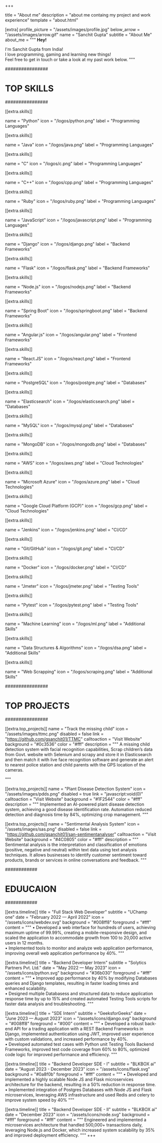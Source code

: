 +++

title = "About me"
description = "about me containg my project and work experience"
template = "about.html"

[extra]
profile_picture = "/assets/images/profile.jpg"
below_arrow = "/assets/images/arrow.gif"
name = "Sanchit Gupta"
subtitle = "About Me"
about_me = """
**Hey!**

I'm Sanchit Gupta from India!  
I love programming, gaming and learning new things!  
Feel free to get in touch or take a look at my past work below.
"""

################
# TOP SKILLS #
################

[[extra.skills]]

name = "Python"
icon = "/logos/python.png"
label = "Programming Languages"

[[extra.skills]]

name = "Java"
icon = "/logos/java.png"
label = "Programming Languages"

[[extra.skills]]

name = "C"
icon = "/logos/c.png"
label = "Programming Languages"

[[extra.skills]]

name = "C++"
icon = "/logos/cpp.png"
label = "Programming Languages"

[[extra.skills]]

name = "Ruby"
icon = "/logos/ruby.png"
label = "Programming Languages"

[[extra.skills]]

name = "JavaScript"
icon = "/logos/javascript.png"
label = "Programming Languages"

[[extra.skills]]

name = "Django"
icon = "/logos/django.png"
label = "Backend Frameworks"

[[extra.skills]]

name = "Flask"
icon = "/logos/flask.png"
label = "Backend Frameworks"

[[extra.skills]]

name = "Node.js"
icon = "/logos/nodejs.png"
label = "Backend Frameworks"

[[extra.skills]]

name = "Spring Boot"
icon = "/logos/springboot.png"
label = "Backend Frameworks"

[[extra.skills]]

name = "Angular.js"
icon = "/logos/angular.png"
label = "Frontend Frameworks"

[[extra.skills]]

name = "React.JS"
icon = "/logos/react.png"
label = "Frontend Frameworks"

[[extra.skills]]

name = "PostgreSQL"
icon = "/logos/postgre.png"
label = "Databases"

[[extra.skills]]

name = "Elasticsearch"
icon = "/logos/elasticsearch.png"
label = "Databases"

[[extra.skills]]

name = "MySQL"
icon = "/logos/mysql.png"
label = "Databases"

[[extra.skills]]

name = "MongoDB"
icon = "/logos/mongodb.png"
label = "Databases"

[[extra.skills]]

name = "AWS"
icon = "/logos/aws.png"
label = "Cloud Technologies"

[[extra.skills]]

name = "Microsoft Azure"
icon = "/logos/azure.png"
label = "Cloud Technologies"

[[extra.skills]]

name = "Google Cloud Platform (GCP)"
icon = "/logos/gcp.png"
label = "Cloud Technologies"

[[extra.skills]]

name = "Jenkins"
icon = "/logos/jenkins.png"
label = "CI/CD"

[[extra.skills]]

name = "Git/GitHub"
icon = "/logos/git.png"
label = "CI/CD"

[[extra.skills]]

name = "Docker"
icon = "/logos/docker.png"
label = "CI/CD"

[[extra.skills]]

name = "Jmeter"
icon = "/logos/jmeter.png"
label = "Testing Tools"

[[extra.skills]]

name = "Pytest"
icon = "/logos/pytest.png"
label = "Testing Tools"


[[extra.skills]]

name = "Machine Learning"
icon = "/logos/ml.png"
label = "Additional Skills"

[[extra.skills]]

name = "Data Structures & Algorithms"
icon = "/logos/dsa.png"
label = "Additional Skills"

[[extra.skills]]

name = "Web Scrapping"
icon = "/logos/scraping.png"
label = "Additional Skills"

################
# TOP PROJECTS #
################

[[extra.top_projects]]
name = "Track the missing child"
icon = "/assets/images/ttmc.png"
disabled = false
link = "https://github.com/gsanchit01/TTMC"
calltoaction = "Visit Website"
background = "#0c3536"
color = "#fff"
description = """
A missing child detection system with facial recognition capabilities, Scrap children’s data from Govt. website with Selenium and scrapy and store it in Elasticsearch and then match it with live face recognition software and generate an alert to nearest police station and child parents with the GPS location of the cameras.

"""

[[extra.top_projects]]
name = "Plant Disease Detection System"
icon = "/assets/images/pdds.png"
disabled = true
link = "javascript:void(0)"
calltoaction = "Visit Website"
background = "#1F2544"
color = "#fff"
description = """
Implemented an AI-powered plant disease detection system, achieving a good disease identification rate. Automation reduced detection and diagnosis time by 84%, optimizing crop management.
"""

[[extra.top_projects]]
name = "Sentimental Analysis System"
icon = "/assets/images/sas.png"
disabled = false
link = "https://github.com/gsanchit01/san-sentimentanalyser"
calltoaction = "Visit Website"
background = "#4C0805"
color = "#fff"
description = """
Sentimental analysis is the interpretation and classification of emotions (positive, negative and neutral) within text data using text analysis techniques. It allows businesses to identify customer sentiment toward products, brands or services in online conversations and feedback.
"""

############
# EDUUCAION #
############

[[extra.timeline]]
title = "Full Stack Web Developer"
subtitle = "UChamp one"
date = "February 2022 — April 2022"
icon = "/assets/icons/webdev.svg"
background = "#008ff8"
foreground = "#fff"
content = """
• Developed a web interface for hundreds of users, achieving maximum uptime of 99.99%, 
creating a mobile-responsive design, and scaled the application to accommodate growth 
from 100 to 20,000 active users in 12 months.  
• Implemented tools to monitor and analyze web application performance, improving overall 
web application performance by 40%.
"""

[[extra.timeline]]
title = "Backend Developer Intern"
subtitle = "Solytics Partners Pvt. Ltd."
date = "May 2022 — May 2023"
icon = "/assets/icons/python.svg"
background = "#36b030"
foreground = "#fff"
content = """
• Improved app performance by 40% by modifying Databases queries and Django templates, 
resulting in faster loading times and enhanced scalability.  
• Designed multiple Databasess and structured data to reduce application response time by up 
to 15% and created automated Testing Tools scripts for faster data analysis and troubleshooting.
"""

[[extra.timeline]]
title = "SDE Intern"
subtitle = "GeeksforGeeks"
date = "June 2023 — August 2023"
icon = "/assets/icons/django.svg"
background = "#008ff8"
foreground = "#000"
content = """
• Developed a robust back-end API for a trading application with a REST Backend Frameworks in Django, 
implemented authentication using JWT, improved user experience with custom validations, 
and increased performance by 40%.  
• Developed automated test cases with Python unit Testing Tools Backend Frameworks, improved test code 
coverage from 60% to 80%, optimized code logic for improved performance and efficiency.
"""

[[extra.timeline]]
title = "Backend Developer SDE - I"
subtitle = "BLKBOX ai"
date = "August 2023 - December 2023"
icon = "/assets/icons/flask.svg"
background = "#0a8f0b"
foreground = "#fff"
content = """
• Developed and implemented a highly scalable Node JS and Flask microservices architecture 
for the backend, resulting in a 50% reduction in response time.  
• Implemented integration of Postgres Databases with Node JS and Flask microservices, 
leveraging AWS infrastructure and used Redis and celery to improve system speed by 40%
"""

[[extra.timeline]]
title = "Backend Developer SDE - II"
subtitle = "BLKBOX ai"
date = "December 2023"
icon = "/assets/icons/node.svg"
background = "#fff"
foreground = "#fff"
content = """
Engineered and implemented a microservices architecture that handled 500,000+ 
transactions daily, leveraging Node.js and Docker, which increased system scalability by 
35% and improved deployment efficiency.
"""
+++
